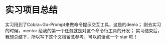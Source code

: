 # 实习项目总结

实习用到了Cobra+Go-Prompt来做命令提示交互工具，这是的demo；
刚去实习的时候，mentor 给我的第一个任务就是对这个命令行工具的开发；
实习结束后，我想总结下，所以写下这个文档留念参考，可以的话点一个 star 吧！


